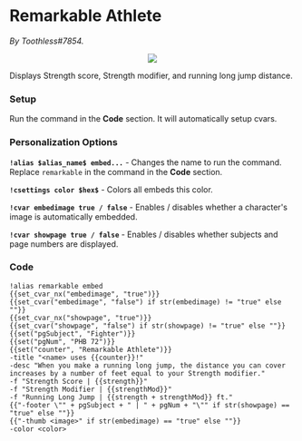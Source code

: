 # Remarkable Athlete
*By Toothless#7854.*

<p align="center">
  <img src="https://i.imgur.com/A4oqCM9.png"/>
</p>

Displays Strength score, Strength modifier, and running long jump distance.

### Setup
Run the command in the **Code** section. It will automatically setup cvars.

### Personalization Options

**``!alias $alias_name$ embed...``** - Changes the name to run the command. Replace ``remarkable`` in the command in the **Code** section.

**``!csettings color $hex$``** - Colors all embeds this color.

**``!cvar embedimage true / false``** - Enables / disables whether a character's image is automatically embedded.

**``!cvar showpage true / false``** - Enables / disables whether subjects and page numbers are displayed.

### Code
```GN
!alias remarkable embed
{{set_cvar_nx("embedimage", "true")}}
{{set_cvar("embedimage", "false") if str(embedimage) != "true" else ""}}
{{set_cvar_nx("showpage", "true")}}
{{set_cvar("showpage", "false") if str(showpage) != "true" else ""}}
{{set("pgSubject", "Fighter")}}
{{set("pgNum", "PHB 72")}}
{{set("counter", "Remarkable Athlete")}}
-title "<name> uses {{counter}}!" 
-desc "When you make a running long jump, the distance you can cover increases by a number of feet equal to your Strength modifier." 
-f "Strength Score | {{strength}}"
-f "Strength Modifier | {{strengthMod}}"
-f "Running Long Jump | {{strength + strengthMod}} ft."
{{"-footer \"" + pgSubject + " | " + pgNum + "\"" if str(showpage) == "true" else ""}}
{{"-thumb <image>" if str(embedimage) == "true" else ""}}
-color <color>
```
